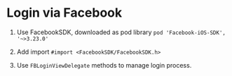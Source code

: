  # Login via Facebook

1. Use FacebookSDK, downloaded as pod library `pod 'Facebook-iOS-SDK', '~>3.23.0'`

2. Add import `#import <FacebookSDK/FacebookSDK.h>`

3. Use `FBLoginViewDelegate` methods to manage login process.




